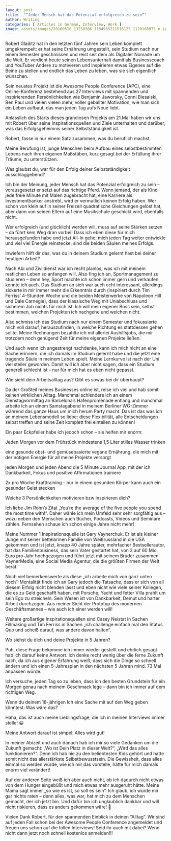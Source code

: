 ```yaml
---
layout: post
title:  "“Jeder Mensch hat das Potenzial erfolgreich zu sein”"
author: Writing
categories: [ Articles in German, Interview, Work ]
image: assets/images/20160518_13250386_1184965211516125_1120168975_n.jpg
---
```



Robert Gladitz hat in den letzten fünf Jahren sein Leben komplett umgekrempelt: er hat seine Ernährung umgestellt, sein Studium nach nur einem Semester geschmissen und reist seit dem als Digitaler Nomade um die Welt. Er verdient heute seinen Lebensunterhalt damit als Businesscoach und YouTuber Andere zu motivieren und inspirieren etwas Eigenes auf die Beine zu stellen und endlich das Leben zu leben, was sie sich eigentlich wünschen.

Sein neustes Projekt ist die Awesome People Conference (APC), eine Online-Konferenz bestehend aus 27 Interviews mit spannenden und inspirierenden Persönlichkeiten wie Benjamin Jaworsky, Conni Biesalski, Ben Paul und vielen vielen mehr, voller geballter Motivation, wie man sich ein Leben aufbaut, das man jeden Tag aufs Neue liebt.

Anlässlich des Starts dieses grandiosen Projekts am 21.Mai haben wir uns mit Robert über seine Inspirationsquellen und Ziele unterhalten und darüber, was das Erfolgsgeheimnis seiner Selbstständigkeit ist.

Robert, fasse in nur einem Satz zusammen, was du beruflich machst.

Meine Berufung ist, junge Menschen beim Aufbau eines selbstbestimmten Lebens nach ihren eigenen Maßstäben, kurz gesagt bei der Erfüllung ihrer Träume, zu unterstützen.

Was glaubst du, war für den Erfolg deiner Selbstständigkeit ausschlaggebend?

Ich bin der Meinung, jeder Mensch hat das Potenzial erfolgreich zu sein – vorausgesetzt er setzt auf das richtige Pferd. Wenn jemand, der als Kind jede freie Minute mit Malen zugebracht hat, eine Karriere als Investmentbanker anstrebt, wird er vermutlich keinen Erfolg haben. Wer schon von klein auf in seiner Freizeit quadratische Gleichungen gelöst hat, aber dann von seinen Eltern auf eine Musikschule geschickt wird, ebenfalls nicht.

Wer erfolgreich (und glücklich) werden will, muss auf seine Stärken setzen – da führt kein Weg dran vorbei! Dass ich eben diese für mich herausgefunden habe und jetzt All-In gehe, mich jeden Tag weiter entwickle und viel viel Energie reinstecke, sind die beiden Säulen meines Erfolgs.

Inwiefern hilft dir das, was du in deinem Studium gelernt hast bei deiner heutigen Arbeit?

Nach Abi und Zivildienst war ich recht planlos, was ich mit meinem restlichen Leben so anfangen will. Also fing ich an, Sportmanagement zu studieren – denn hey, Sport machte ich schon immer gern und verkaufen konnte ich auch. Das Studium an sich war auch echt interessant, allerdings sickerte in mir immer mehr die Erkenntnis durch (inspiriert durch Tim Ferriss’ 4-Stunden Woche und die beiden Meisterwerke von Napoleon Hill und Dale Carnegie), dass der klassische Weg mit Uniabschluss und sicherem Job nichts für mich ist. Ich will mein eigener Boss sein, selbst bestimmen, welchen Projekten ich nachgehe und welchen nicht.

Also schmiss ich das Studium nach nur einem Semester und fokussierte mich voll darauf, herauszufinden, in welche Richtung es stattdessen gehen sollte. Meine Rechnungen bezahlte ich mit allerlei Aushilfsjobs, die mir trotzdem noch genügend Zeit für meine eigenen Projekte ließen.

Und auch wenn ich angestrengt nachdenke, kann ich mich nicht an eine Sache erinnern, die ich damals im Studium gelernt habe und die jetzt eine tragende Säule in meinem Leben spielt. Meine Lernkurve ist nach der Uni viel steiler geworden. Damit will ich aber nicht sagen, dass ein Studium generell schlecht ist – nur für mich hat es eben nicht gepasst.

Wie sieht dein Arbeitsalltag aus? Gibt es sowas bei dir überhaupt?

Da der Großteil meines Businesses online ist, reise ich viel und hab somit keinen wirklichen Alltag. Manchmal schlendere ich an einem Dienstagvormittag an Barcelona’s Hafenpromenade entlang und manchmal arbeite ich an einem Samstagabend in meinem Berliner WG-Zimmer während das ganze Haus um mich herum Party macht. Das ist das was ich an meinem Lebensmodell so liebe: diese Flexibilität, alle Entscheidungen selbst treffen und seine Zeit komplett frei einteilen zu können!

Ein paar Eckpfeiler habe ich jedoch schon – sie helfen mir enorm:



Jeden Morgen vor dem Frühstück mindestens 1,5 Liter stilles Wasser trinken

eine gesunde obst- und gemüsebasierte vegane Ernährung, die mich mit der nötigen Energie für all meine Projekte versorgt

jeden Morgen und jeden Abend die 5 Minute Journal App, mit der ich Dankbarkeit, Fokus und positive Affirmationen trainiere

2x pro Woche Krafttraining – nur in einem gesunden Körper kann auch ein gesunder Geist stecken



Welche 3 Persönlichkeiten motivieren bzw inspirieren dich?

Ich liebe Jim Rohn’s Zitat „You’re the average of the five people you spend the most time with!“. Daher wähle ich mein Umfeld sehr sehr sorgfältig aus – wozu neben den Menschen auch Bücher, Podcasts, Videos und Seminare zählen. Fernsehen schaue ich schon einige Jahre nicht mehr!

Meine Nummer 1 Inspirationsquelle ist Gary Vaynerchuk. Er ist als kleiner Junge mit seiner bettelarmen Familie von Weißrussland in die USA gekommen und ist jetzt, knapp 40 Jahre später, mehrfacher Bestsellerautor, hat das Familienbusiness, das sein Vater gestartet hat, von 3 auf 60 Mio. Euro pro Jahr hochgezogen und führt jetzt mit seinem Bruder zusammen VaynerMedia, eine Social Media Agentur, die die größten Firmen der Welt berät.

Noch viel bemerkenswerte als diese „ich arbeite mich von ganz unten hoch“-Mentalität finde ich an Gary jedoch die Tatsache, dass er sich von all diesem Erfolg nicht blenden lässt und eben nicht wie viele seiner Kollegen, die es zu Geld geschafft haben, mit Porsche, Yacht und fetter Villa prahlt um sein Ego zu streicheln. Sein Wesen ist von Dankbarkeit, Demut und harter Arbeit durchzogen. Aus meiner Sicht der Prototyp des modernen Geschäftsmannes – wie auch ich einer werden will!

Weitere großartige Inspirationsquellen sind Casey Neistat in Sachen Fillmaking und Tim Ferriss in Sachen „ich challenge einfach mal den Status Quo und scheiß darauf, was andere davon halten“.

Wo siehst du dich und deine Projekte in 5 Jahren?

Puh, diese Frage bekomme ich immer wieder gestellt und ehrlich gesagt hab ich darauf keine Antwort. Ich denke recht wenig über die ferne Zukunft nach, da ich aus eigener Erfahrung weiß, dass sich die Dinge so schnell ändern und ich einen 5-Jahresplan in den nächsten 5 Jahren mind. 73 Mal anpassen würde.

Ich versuche, jeden Tag so zu leben, dass ich den besten Grundstein für ein Morgen genau nach meinem Geschmack lege – dann bin ich immer auf dem richtigen Weg.

Wenn du deinem 18-jährigen Ich eine Sache mit auf den Weg geben könntest: Was wäre das?

Haha, das ist auch meine Lieblingsfrage, die ich in meinen Interviews immer stelle! 😀

Meine Antwort darauf ist simpel: Alles wird gut!

In meiner Abizeit und auch danach hab ich mir so viele Gedanken um die Zukunft gemacht: „Wo ist Dein Platz in dieser Welt?“, „Wird das alles funktionieren?“. Denn ich hab nie zu den beliebtesten Kids gehört und hatte somit nicht das allerstärkste Selbstbewusstsein. Die Gewissheit, dass alles einmal so werden würde, wie ich mir das vorstelle, hätte für mich damals enorm viel verändert!

Auf der anderen Seite weiß ich aber auch nicht, ob ich dadurch nicht etwas von dem Hunger eingebüßt und mich etwas mehr ausgeruht hätte. Meine Mama sagt immer „so wie es ist, so soll es sein“. Ich glaub, ich würde mir gar nichts raten – denn alles, was war, hat mich zu dem Menschen gemacht, der ich jetzt bin. Und dafür bin ich unglaublich dankbar und will nicht riskieren, dass es anders gekommen wäre! 🙂

Vielen Dank Robert, für den spannenden Einblick in deinen “Alltag”. Wir sind auf jeden Fall schon bei der  Awesome People Conference angemeldet und freuen uns schon auf die tollen Interviews! Seid ihr auch mit dabei? Wenn nicht dann jetzt noch schnell kostenlos anmelden!!!

